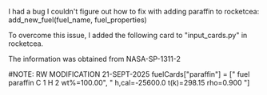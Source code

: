 I had a bug I couldn't figure out how to fix with adding paraffin to rocketcea:
add_new_fuel(fuel_name, fuel_properties)

To overcome this issue, I added the following card to "input_cards.py" in rocketcea.

The information was obtained from NASA-SP-1311-2

#NOTE: RW MODIFICATION 21-SEPT-2025
fuelCards["paraffin"] = [" fuel paraffin C 1 H 2   wt%=100.00",
                         " h,cal=-25600.0   t(k)=298.15   rho=0.900 "]
